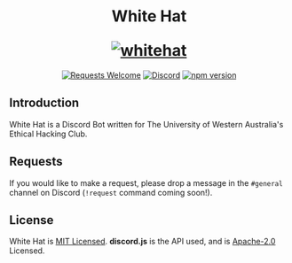 <h1 align="center">
  <p align="center">White Hat</p>
    <a href="https://www.github.com/Dragonite/whitehat"><img src="https://puu.sh/DOxQF.png" alt="whitehat" width: "100" height: "100"></a>
</h1>
<p align="center">
  <a href="#"><img src="https://img.shields.io/badge/requests-welcome-brightgreen.svg" alt="Requests Welcome"></a>
  <a href="https://discord.gg/docusaurus"><img src="https://img.shields.io/badge/join-discord-7289da.svg" alt="Discord"></a>
  <a href="https://www.npmjs.com/package/npm/v/6.4.1"><img src="https://img.shields.io/badge/npm-v6.4.1-blue.svg" alt="npm version"></a>
</p>

## Introduction

White Hat is a Discord Bot written for The University of Western Australia's Ethical Hacking Club.

## Requests

If you would like to make a request, please drop a message in the `#general` channel on Discord (`!request` command coming soon!).

## License

White Hat is [MIT Licensed](https://github.com/Dragonite/whitehat/blob/master/LICENSE). **discord.js** is the API used, and is [Apache-2.0](https://github.com/discordjs/discord.js/blob/master/LICENSE) Licensed.
